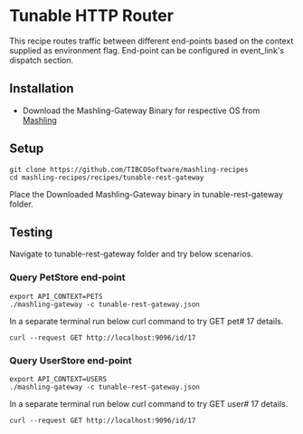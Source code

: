 # Tunable HTTP Router
This recipe routes traffic between different end-points based on the context supplied as environment flag. End-point can be configured in event_link's dispatch section.

## Installation
* Download the Mashling-Gateway Binary for respective OS from [Mashling](https://github.com/TIBCOSoftware/mashling/tree/master#installation-and-usage) 

## Setup
```
git clone https://github.com/TIBCOSoftware/mashling-recipes
cd mashling-recipes/recipes/tunable-rest-gateway 
```
Place the Downloaded Mashling-Gateway binary in tunable-rest-gateway folder.

## Testing

Navigate to tunable-rest-gateway folder and try below scenarios.

### Query PetStore end-point

```
export API_CONTEXT=PETS
./mashling-gateway -c tunable-rest-gateway.json
```
In a separate terminal run below curl command to try GET pet# 17 details.

```
curl --request GET http://localhost:9096/id/17
```

### Query UserStore end-point

```
export API_CONTEXT=USERS
./mashling-gateway -c tunable-rest-gateway.json
```
In a separate terminal run below curl command to try GET user# 17 details.

```
curl --request GET http://localhost:9096/id/17
```